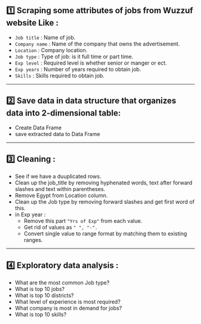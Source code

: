  ## 1️⃣ Scraping some attributes of jobs from Wuzzuf website Like :
   - `Job title` : Name of job.
   - `Company name` : Name of the company that owns the advertisement.
   - `Location` : Company location.
   - `Job type` : Type of job: is it full time or part time.
   - `Exp level` : Required level is whether senior or manger or ect.
   - `Exp years` : Number of years required to obtain job.
   - `Skills` : Skills required to obtain job.
_________________________________________________________________________________________

 ## 2️⃣ Save data in data structure that organizes data into 2-dimensional table:
  - Create Data Frame
  - save extracted data to Data Frame
_________________________________________________________________________________________
##  3️⃣ Cleaning : 
 - See if we have a duuplicated rows.
 - Clean up the job_title by removing hyphenated words, text after forward slashes and text within parentheses.
 - Remove Egypt from Location column.
 - Clean up the Job type by removing forward slashes and get first word of this.
 - in Exp year :
   - Remove this part `"Yrs of Exp"` from each value.
   - Get rid of values as `" ", "-".`
   - Convert single value to range format by matching them to existing ranges.
_________________________________________________________________________________________
 ##  4️⃣ Exploratory data analysis : 
  - What are the most common Job type?
  - What is top 10 jobs?
  - What is top 10 districts?
  - What level of experience is most required?
  -  What company is most in demand for jobs?
  -  What is top 10 skills?
  
